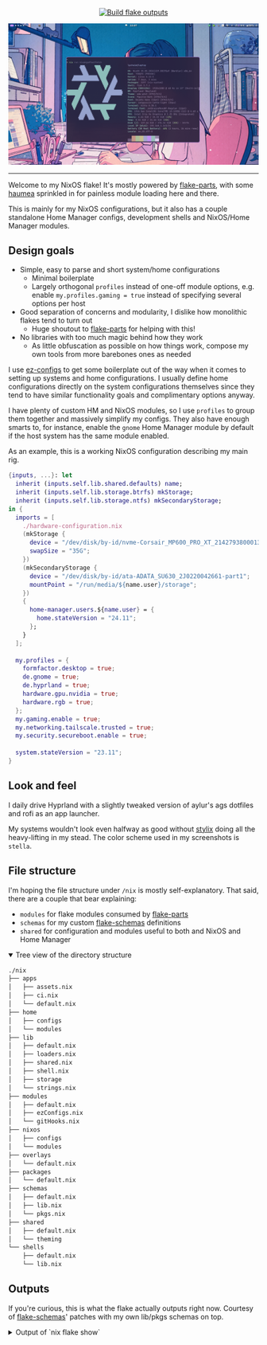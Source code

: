 [ez-configs]: https://github.com/ehllie/ez-configs/
[haumea]: https://github.com/nix-community/haumea
[flake-parts]: https://github.com/hercules-ci/flake-parts
[flake-schemas]: https://github.com/DeterminateSystems/flake-schemas
[stylix]: https://github.com/danth/stylix

<p align="center">
    <a href="https://github.com/lpchaim/nixos/actions/workflows/build.yml">
        <img src="https://github.com/lpchaim/nixos/actions/workflows/build.yml/badge.svg" title="Build flake outputs"/>
    </a>
</p>

<p align="center">
    <img src="assets/readme/screenshot.png" title="Screenshot of my desktop with fasfetch on top"/>
</p>

---

Welcome to my NixOS flake! It's mostly powered by [flake-parts], with some [haumea] sprinkled in for painless module loading here and there.

This is mainly for my NixOS configurations, but it also has a couple standalone Home Manager configs, development shells and NixOS/Home Manager modules.

## Design goals

- Simple, easy to parse and short system/home configurations
    - Minimal boilerplate
    - Largely orthogonal `profiles` instead of one-off module options, e.g. enable `my.profiles.gaming = true` instead of specifying several options per host
- Good separation of concerns and modularity, I dislike how monolithic flakes tend to turn out
    - Huge shoutout to [flake-parts] for helping with this!
- No libraries with too much magic behind how they work
  - As little obfuscation as possible on how things work, compose my own tools from more barebones ones as needed

I use [ez-configs] to get some boilerplate out of the way when it comes to setting up systems and home configurations. I usually define home configurations directly on the system configurations themselves since they tend to have similar functionality goals and complimentary options anyway.

I have plenty of custom HM and NixOS modules, so I use `profiles` to group them together and massively simplify my configs. They also have enough smarts to, for instance, enable the `gnome` Home Manager module by default if the host system has the same module enabled.

As an example, this is a working NixOS configuration describing my main rig.

```nix
{inputs, ...}: let
  inherit (inputs.self.lib.shared.defaults) name;
  inherit (inputs.self.lib.storage.btrfs) mkStorage;
  inherit (inputs.self.lib.storage.ntfs) mkSecondaryStorage;
in {
  imports = [
    ./hardware-configuration.nix
    (mkStorage {
      device = "/dev/disk/by-id/nvme-Corsair_MP600_PRO_XT_214279380001310131BD";
      swapSize = "35G";
    })
    (mkSecondaryStorage {
      device = "/dev/disk/by-id/ata-ADATA_SU630_2J0220042661-part1";
      mountPoint = "/run/media/${name.user}/storage";
    })
    {
      home-manager.users.${name.user} = {
        home.stateVersion = "24.11";
      };
    }
  ];

  my.profiles = {
    formfactor.desktop = true;
    de.gnome = true;
    de.hyprland = true;
    hardware.gpu.nvidia = true;
    hardware.rgb = true;
  };
  my.gaming.enable = true;
  my.networking.tailscale.trusted = true;
  my.security.secureboot.enable = true;

  system.stateVersion = "23.11";
}
```

## Look and feel

I daily drive Hyprland with a slightly tweaked version of aylur's ags dotfiles and rofi as an app launcher.

My systems wouldn't look even halfway as good without [stylix] doing all the heavy-lifting in my stead.
The color scheme used in my screenshots is `stella`.

## File structure

I'm hoping the file structure under `/nix` is mostly self-explanatory. That said, there are a couple that bear explaining:
- `modules` for flake modules consumed by [flake-parts]
- `schemas` for my custom [flake-schemas] definitions
- `shared` for configuration and modules useful to both and NixOS and Home Manager

<details open>
<summary>Tree view of the directory structure</summary>

```sh
./nix
├── apps
│   ├── assets.nix
│   ├── ci.nix
│   └── default.nix
├── home
│   ├── configs
│   └── modules
├── lib
│   ├── default.nix
│   ├── loaders.nix
│   ├── shared.nix
│   ├── shell.nix
│   ├── storage
│   └── strings.nix
├── modules
│   ├── default.nix
│   ├── ezConfigs.nix
│   └── gitHooks.nix
├── nixos
│   ├── configs
│   └── modules
├── overlays
│   └── default.nix
├── packages
│   └── default.nix
├── schemas
│   ├── default.nix
│   ├── lib.nix
│   └── pkgs.nix
├── shared
│   ├── default.nix
│   └── theming
└── shells
    ├── default.nix
    └── lib.nix
```
</details>

## Outputs

If you're curious, this is what the flake actually outputs right now.
Courtesy of [flake-schemas]' patches with my own lib/pkgs schemas on top.

<details>
<summary>Output of `nix flake show`</summary>

```sh
git+file:///home/lpchaim/.config/nixos
├───apps
│   ├───aarch64-linux
│   │   ├───generate-assets: app
│   │   └───generate-ci-matrix: app
│   └───x86_64-linux
│       ├───generate-assets: app
│       └───generate-ci-matrix: app
├───checks
│   ├───aarch64-linux
│   │   └───pre-commit: CI test [pre-commit-run]
│   └───x86_64-linux
│       └───pre-commit: CI test [pre-commit-run]
├───darwinConfigurations
├───darwinModules
├───devShells
│   ├───aarch64-linux
│   │   ├───default: development environment [nix-shell]
│   │   ├───deploy: development environment [nix-shell]
│   │   └───rust: development environment [nix-shell]
│   └───x86_64-linux
│       ├───default: development environment [nix-shell]
│       ├───deploy: development environment [nix-shell]
│       └───rust: development environment [nix-shell]
├───formatter
│   ├───aarch64-linux: package [alejandra-3.1.0]
│   └───x86_64-linux: package [alejandra-3.1.0]
├───homeConfigurations
│   ├───"cheina@pc079": Home Manager configuration [home-manager-generation]
│   ├───"lpchaim@desktop": Home Manager configuration [home-manager-generation]
│   ├───"lpchaim@laptop": Home Manager configuration [home-manager-generation]
│   ├───"lpchaim@raspberrypi": Home Manager configuration [home-manager-generation]
│   └───"lpchaim@steamdeck": Home Manager configuration [home-manager-generation]
├───homeModules
│   ├───base: Home Manager module
│   ├───cli: Home Manager module
│   ├───default: Home Manager module
│   ├───gaming: Home Manager module
│   ├───gui: Home Manager module
│   ├───profiles: Home Manager module
│   ├───syncthing: Home Manager module
│   └───theming: Home Manager module
├───legacyPackages
│   └───(skipped; use '--legacy' to show)
├───lib
│   ├───isNvidia: library function
│   ├───loaders: library namespace
│   ├───mkPkgs: library function
│   ├───shared: library namespace
│   ├───shell: library namespace
│   ├───storage: library namespace
│   └───strings: library namespace
├───nixosConfigurations
│   ├───desktop: NixOS configuration [nixos-system-desktop-25.05.20241229.88195a9]
│   ├───laptop: NixOS configuration [nixos-system-laptop-25.05.20241229.88195a9]
│   ├───raspberrypi: NixOS configuration [nixos-system-raspberrypi-25.05.20241229.88195a9]
│   └───steamdeck: NixOS configuration [nixos-system-steamdeck-25.05.20241229.88195a9]
├───nixosModules
│   ├───base: NixOS module
│   ├───boot: NixOS module
│   ├───default: NixOS module
│   ├───desktop: NixOS module
│   ├───gaming: NixOS module
│   ├───hardware: NixOS module
│   ├───kdeconnect: NixOS module
│   ├───locale: NixOS module
│   ├───networking: NixOS module
│   ├───profiles: NixOS module
│   ├───programs: NixOS module
│   ├───secrets: NixOS module
│   ├───secureboot: NixOS module
│   ├───security: NixOS module
│   ├───services: NixOS module
│   ├───syncthing: NixOS module
│   └───tailscale: NixOS module
├───overlays
├───packages
│   ├───aarch64-linux
│   └───x86_64-linux
├───pkgs
│   ├───aarch64-linux: nixpkgs instance
│   └───x86_64-linux: nixpkgs instance
└───schemas
    ├───apps: flake schema
    ├───checks: flake schema
    ├───darwinConfigurations: flake schema
    ├───darwinModules: flake schema
    ├───devShells: flake schema
    ├───dockerImages: flake schema
    ├───formatter: flake schema
    ├───homeConfigurations: flake schema
    ├───homeModules: flake schema
    ├───hydraJobs: flake schema
    ├───legacyPackages: flake schema
    ├───lib: flake schema
    ├───nixosConfigurations: flake schema
    ├───nixosModules: flake schema
    ├───overlays: flake schema
    ├───packages: flake schema
    ├───pkgs: flake schema
    ├───schemas: flake schema
    └───templates: flake schema
```
</details>

